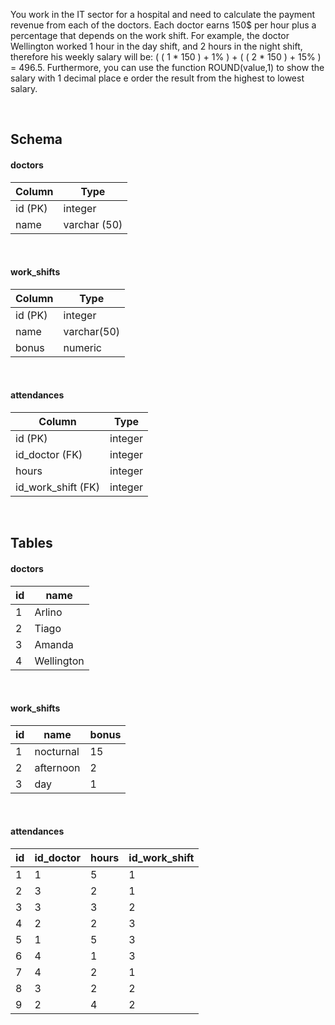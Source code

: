 You work in the IT sector for a hospital and need to calculate the payment revenue from each of the doctors. Each doctor earns 150$ per hour plus a percentage that depends on the work shift. For example, the doctor Wellington worked 1 hour in the day shift, and 2 hours in the night shift, therefore his weekly salary will be: ( ( 1 * 150 ) + 1% ) + ( ( 2 * 150 ) + 15% ) = 496.5. Furthermore, you can use the function ROUND(value,1) to show the salary with 1 decimal place e order the result from the highest to lowest salary.

​
​
## Schema
#### doctors
|Column|Type|
|------|----|
|id (PK)|integer|
|name|varchar (50)|
 ​ 
#### work_shifts
|Column|Type|
|------|----|
|id (PK)|integer|
|name|varchar(50)|
|bonus|numeric|
 ​ 
#### attendances
|Column|Type|
|------|----|
|id (PK)|integer|
|id_doctor (FK)|integer|
|hours|integer|
|id_work_shift (FK)|integer|
 ​
​
## Tables
#### doctors
|id|name|
|--|----|
|1|Arlino|
|2|Tiago|
|3|Amanda|
|4|Wellington|
 ​ ​ ​ 
#### work_shifts
|id|name|bonus|
|--|----|-----|
|1|nocturnal|15|
|2|afternoon|2|
|3|day|1|
 ​ 
#### attendances
|id|id_doctor|hours|id_work_shift|
|--|---------|-----|-------------|
|1|1|5|1|
|2|3|2|1|
|3|3|3|2|
|4|2|2|3|
|5|1|5|3|
|6|4|1|3|
|7|4|2|1|
|8|3|2|2|
|9|2|4|2|